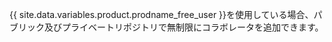 {{ site.data.variables.product.prodname_free_user }}を使用している場合、パブリック及びプライベートリポジトリで無制限にコラボレータを追加できます。
